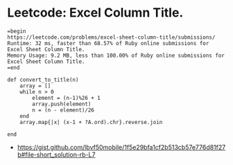 # Leetcode: Excel Column Title.

```
=begin
https://leetcode.com/problems/excel-sheet-column-title/submissions/
Runtime: 32 ms, faster than 68.57% of Ruby online submissions for Excel Sheet Column Title.
Memory Usage: 9.2 MB, less than 100.00% of Ruby online submissions for Excel Sheet Column Title.
=end

def convert_to_title(n)
    array = []
    while n > 0
        element = (n-1)%26 + 1
        array.push(element)
        n = (n - element)/26
    end
    array.map{|x| (x-1 + ?A.ord).chr}.reverse.join
  
end
```

- https://gist.github.com/lbvf50mobile/1f5e29bfa1cf2b513cb57e776d81f27b#file-short_solution-rb-L7


